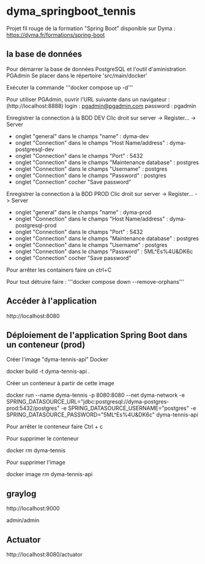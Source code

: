 # dyma_springboot_tennis

Projet fil rouge de la formation "Spring Boot" disponible sur Dyma : https://dyma.fr/formations/spring-boot

## la base de données

Pour démarrer la base de données PostgreSQL et l'outil d'aministration PGAdmin
Se placer dans le répertoire 'src/main/docker'

Exécuter la commande
'''docker compose up -d'''


Pour utiliser PGAdmin, ouvrir l'URL suivante dans un navigateur :
(http://localhost:8888)
login : pgadmin@pgadmin.com
password : pgadmin

Enregistrer la connection à la BDD DEV
Clic droit sur server -> Register... -> Server
* onglet "general" dans le champs "name" : dyma-dev
* onglet "Connection" dans le champs "Host Name/address" : dyma-postgresql-dev
* onglet "Connection" dans le champs "Port" : 5432
* onglet "Connection" dans le champs "Maintenance database" : postgres
* onglet "Connection" dans le champs "Username" : postgres
* onglet "Connection" dans le champs "Password" : postgres
* onglet "Connection" cocher "Save password"

Enregistrer la connection à la BDD PROD
Clic droit sur server -> Register... -> Server
* onglet "general" dans le champs "name" : dyma-prod
* onglet "Connection" dans le champs "Host Name/address" : dyma-postgresql-prod
* onglet "Connection" dans le champs "Port" : 5432
* onglet "Connection" dans le champs "Maintenance database" : postgres
* onglet "Connection" dans le champs "Username" : postgres
* onglet "Connection" dans le champs "Password" : 5ML^Es%4U&DK6c
* onglet "Connection" cocher "Save password"

Pour arrêter les containers faire un ctrl+C

Pour tout détruire faire :
'''docker compose down --remove-orphans'''

## Accéder à l'application

http://localhost:8080

## Déploiement de l'application Spring Boot dans un conteneur (prod)

Créer l'image "dyma-tennis-api" Docker

docker build -t dyma-tennis-api .

Créer un conteneur à partir de cette image

docker run --name dyma-tennis -p 8080:8080 --net dyma-network -e SPRING_DATASOURCE_URL="jdbc:postgresql://dyma-postgres-prod:5432/postgres" -e SPRING_DATASOURCE_USERNAME="postgres" -e SPRING_DATASOURCE_PASSWORD="5ML^Es%4U&DK6c" dyma-tennis-api

Pour arrêter le conteneur faire Ctrl + c

Pour supprimer le conteneur

docker rm dyma-tennis

Pour supprimer l'image

docker image rm dyma-tennis-api

## graylog

http://localhost:9000

admin/admin

## Actuator

http://localhost:8080/actuator